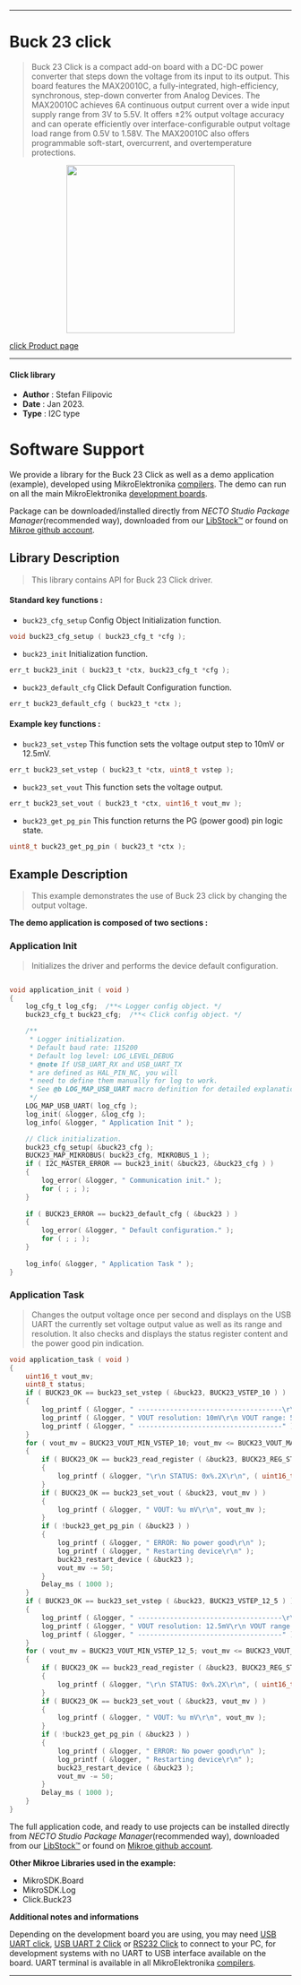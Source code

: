 
---
# Buck 23 click

> Buck 23 Click is a compact add-on board with a DC-DC power converter that steps down the voltage from its input to its output. This board features the MAX20010C, a fully-integrated, high-efficiency, synchronous, step-down converter from Analog Devices. The MAX20010C achieves 6A continuous output current over a wide input supply range from 3V to 5.5V. It offers ±2% output voltage accuracy and can operate efficiently over interface-configurable output voltage load range from 0.5V to 1.58V. The MAX20010C also offers programmable soft-start, overcurrent, and overtemperature protections.

<p align="center">
  <img src="https://download.mikroe.com/images/click_for_ide/buck23_click.png" height=300px>
</p>

[click Product page](https://www.mikroe.com/buck-23-click)

---


#### Click library

- **Author**        : Stefan Filipovic
- **Date**          : Jan 2023.
- **Type**          : I2C type


# Software Support

We provide a library for the Buck 23 Click
as well as a demo application (example), developed using MikroElektronika
[compilers](https://www.mikroe.com/necto-studio).
The demo can run on all the main MikroElektronika [development boards](https://www.mikroe.com/development-boards).

Package can be downloaded/installed directly from *NECTO Studio Package Manager*(recommended way), downloaded from our [LibStock&trade;](https://libstock.mikroe.com) or found on [Mikroe github account](https://github.com/MikroElektronika/mikrosdk_click_v2/tree/master/clicks).

## Library Description

> This library contains API for Buck 23 Click driver.

#### Standard key functions :

- `buck23_cfg_setup` Config Object Initialization function.
```c
void buck23_cfg_setup ( buck23_cfg_t *cfg );
```

- `buck23_init` Initialization function.
```c
err_t buck23_init ( buck23_t *ctx, buck23_cfg_t *cfg );
```

- `buck23_default_cfg` Click Default Configuration function.
```c
err_t buck23_default_cfg ( buck23_t *ctx );
```

#### Example key functions :

- `buck23_set_vstep` This function sets the voltage output step to 10mV or 12.5mV.
```c
err_t buck23_set_vstep ( buck23_t *ctx, uint8_t vstep );
```

- `buck23_set_vout` This function sets the voltage output.
```c
err_t buck23_set_vout ( buck23_t *ctx, uint16_t vout_mv );
```

- `buck23_get_pg_pin` This function returns the PG (power good) pin logic state.
```c
uint8_t buck23_get_pg_pin ( buck23_t *ctx );
```

## Example Description

> This example demonstrates the use of Buck 23 click by changing the output voltage.

**The demo application is composed of two sections :**

### Application Init

> Initializes the driver and performs the device default configuration.

```c

void application_init ( void )
{
    log_cfg_t log_cfg;  /**< Logger config object. */
    buck23_cfg_t buck23_cfg;  /**< Click config object. */

    /** 
     * Logger initialization.
     * Default baud rate: 115200
     * Default log level: LOG_LEVEL_DEBUG
     * @note If USB_UART_RX and USB_UART_TX 
     * are defined as HAL_PIN_NC, you will 
     * need to define them manually for log to work. 
     * See @b LOG_MAP_USB_UART macro definition for detailed explanation.
     */
    LOG_MAP_USB_UART( log_cfg );
    log_init( &logger, &log_cfg );
    log_info( &logger, " Application Init " );

    // Click initialization.
    buck23_cfg_setup( &buck23_cfg );
    BUCK23_MAP_MIKROBUS( buck23_cfg, MIKROBUS_1 );
    if ( I2C_MASTER_ERROR == buck23_init( &buck23, &buck23_cfg ) ) 
    {
        log_error( &logger, " Communication init." );
        for ( ; ; );
    }
    
    if ( BUCK23_ERROR == buck23_default_cfg ( &buck23 ) )
    {
        log_error( &logger, " Default configuration." );
        for ( ; ; );
    }
    
    log_info( &logger, " Application Task " );
}

```

### Application Task

> Changes the output voltage once per second and displays on the USB UART the currently set
voltage output value as well as its range and resolution. It also checks and displays the status
register content and the power good pin indication.

```c
void application_task ( void )
{
    uint16_t vout_mv;
    uint8_t status;
    if ( BUCK23_OK == buck23_set_vstep ( &buck23, BUCK23_VSTEP_10 ) )
    {
        log_printf ( &logger, " ------------------------------------\r\n" );
        log_printf ( &logger, " VOUT resolution: 10mV\r\n VOUT range: 500mV to 1270mV\r\n" );
        log_printf ( &logger, " ------------------------------------" );
    }
    for ( vout_mv = BUCK23_VOUT_MIN_VSTEP_10; vout_mv <= BUCK23_VOUT_MAX_VSTEP_10; vout_mv += 50 )
    {
        if ( BUCK23_OK == buck23_read_register ( &buck23, BUCK23_REG_STATUS, &status ) )
        {
            log_printf ( &logger, "\r\n STATUS: 0x%.2X\r\n", ( uint16_t ) status );
        }
        if ( BUCK23_OK == buck23_set_vout ( &buck23, vout_mv ) )
        {
            log_printf ( &logger, " VOUT: %u mV\r\n", vout_mv );
        }
        if ( !buck23_get_pg_pin ( &buck23 ) )
        {
            log_printf ( &logger, " ERROR: No power good\r\n" );
            log_printf ( &logger, " Restarting device\r\n" );
            buck23_restart_device ( &buck23 );
            vout_mv -= 50;
        }
        Delay_ms ( 1000 );
    }
    if ( BUCK23_OK == buck23_set_vstep ( &buck23, BUCK23_VSTEP_12_5 ) )
    {
        log_printf ( &logger, " ------------------------------------\r\n" );
        log_printf ( &logger, " VOUT resolution: 12.5mV\r\n VOUT range: 625mV to 1587.5mV\r\n" );
        log_printf ( &logger, " ------------------------------------" );
    }
    for ( vout_mv = BUCK23_VOUT_MIN_VSTEP_12_5; vout_mv <= BUCK23_VOUT_MAX_VSTEP_12_5; vout_mv += 50 )
    {
        if ( BUCK23_OK == buck23_read_register ( &buck23, BUCK23_REG_STATUS, &status ) )
        {
            log_printf ( &logger, "\r\n STATUS: 0x%.2X\r\n", ( uint16_t ) status );
        }
        if ( BUCK23_OK == buck23_set_vout ( &buck23, vout_mv ) )
        {
            log_printf ( &logger, " VOUT: %u mV\r\n", vout_mv );
        }
        if ( !buck23_get_pg_pin ( &buck23 ) )
        {
            log_printf ( &logger, " ERROR: No power good\r\n" );
            log_printf ( &logger, " Restarting device\r\n" );
            buck23_restart_device ( &buck23 );
            vout_mv -= 50;
        }
        Delay_ms ( 1000 );
    }
}
```


The full application code, and ready to use projects can be installed directly from *NECTO Studio Package Manager*(recommended way), downloaded from our [LibStock&trade;](https://libstock.mikroe.com) or found on [Mikroe github account](https://github.com/MikroElektronika/mikrosdk_click_v2/tree/master/clicks).

**Other Mikroe Libraries used in the example:**

- MikroSDK.Board
- MikroSDK.Log
- Click.Buck23

**Additional notes and informations**

Depending on the development board you are using, you may need
[USB UART click](https://www.mikroe.com/usb-uart-click),
[USB UART 2 Click](https://www.mikroe.com/usb-uart-2-click) or
[RS232 Click](https://www.mikroe.com/rs232-click) to connect to your PC, for
development systems with no UART to USB interface available on the board. UART
terminal is available in all MikroElektronika
[compilers](https://shop.mikroe.com/compilers).

---
